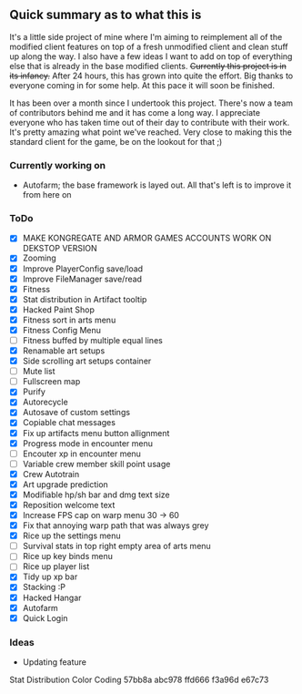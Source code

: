 ## Quick summary as to what this is
It's a little side project of mine where I'm aiming to reimplement all of the modified client features on top of a fresh unmodified client and clean stuff up along the way. I also have a few ideas I want to add on top of everything else that is already in the base modified clients. ~~Currently this project is in its infancy.~~
After 24 hours, this has grown into quite the effort. Big thanks to everyone coming in for some help. At this pace it will soon be finished.

It has been over a month since I undertook this project. There's now a team of contributors behind me and it has come a long way. I appreciate everyone who has taken time out of their day to contribute with their work. It's pretty amazing what point we've reached. Very close to making this the standard client for the game, be on the lookout for that ;)

### Currently working on
- Autofarm; the base framework is layed out. All that's left is to improve it from here on

### ToDo
- [x] MAKE KONGREGATE AND ARMOR GAMES ACCOUNTS WORK ON DEKSTOP VERSION
- [x] Zooming
- [x] Improve PlayerConfig save/load
- [x] Improve FileManager save/read
- [x] Fitness
- [x] Stat distribution in Artifact tooltip
- [x] Hacked Paint Shop
- [x] Fitness sort in arts menu
- [x] Fitness Config Menu
- [ ] Fitness buffed by multiple equal lines
- [x] Renamable art setups
- [x] Side scrolling art setups container
- [ ] Mute list
- [ ] Fullscreen map
- [x] Purify
- [x] Autorecycle
- [x] Autosave of custom settings
- [x] Copiable chat messages
- [x] Fix up artifacts menu button allignment
- [x] Progress mode in encounter menu
- [ ] Encouter xp in encounter menu
- [ ] Variable crew member skill point usage
- [x] Crew Autotrain
- [x] Art upgrade prediction
- [x] Modifiable hp/sh bar and dmg text size
- [x] Reposition welcome text
- [x] Increase FPS cap on warp menu 30 -> 60
- [x] Fix that annoying warp path that was always grey
- [x] Rice up the settings menu
- [ ] Survival stats in top right empty area of arts menu
- [ ] Rice up key binds menu
- [ ] Rice up player list
- [x] Tidy up xp bar
- [x] Stacking :P
- [x] Hacked Hangar
- [x] Autofarm
- [x] Quick Login

### Ideas
- Updating feature

Stat Distribution Color Coding
57bb8a
abc978
ffd666
f3a96d
e67c73